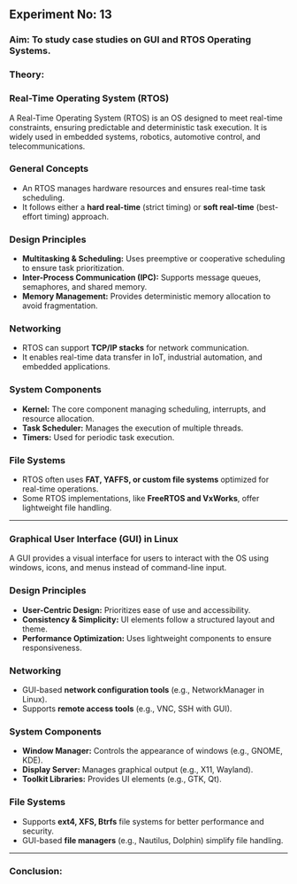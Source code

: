 ## Experiment No:  13

### **Aim:**  To study case studies on GUI and RTOS Operating Systems.  

### **Theory:**  

### **Real-Time Operating System (RTOS)**  
A Real-Time Operating System (RTOS) is an OS designed to meet real-time constraints, ensuring predictable and deterministic task execution. It is widely used in embedded systems, robotics, automotive control, and telecommunications.  

### **General Concepts**  
- An RTOS manages hardware resources and ensures real-time task scheduling.  
- It follows either a **hard real-time** (strict timing) or **soft real-time** (best-effort timing) approach.  

### **Design Principles**  
- **Multitasking & Scheduling:** Uses preemptive or cooperative scheduling to ensure task prioritization.  
- **Inter-Process Communication (IPC):** Supports message queues, semaphores, and shared memory.  
- **Memory Management:** Provides deterministic memory allocation to avoid fragmentation.  

### **Networking**  
- RTOS can support **TCP/IP stacks** for network communication.  
- It enables real-time data transfer in IoT, industrial automation, and embedded applications.  

### **System Components**  
- **Kernel:** The core component managing scheduling, interrupts, and resource allocation.  
- **Task Scheduler:** Manages the execution of multiple threads.  
- **Timers:** Used for periodic task execution.  

### **File Systems**  
- RTOS often uses **FAT, YAFFS, or custom file systems** optimized for real-time operations.  
- Some RTOS implementations, like **FreeRTOS and VxWorks**, offer lightweight file handling.  

---

### **Graphical User Interface (GUI) in Linux**  
A GUI provides a visual interface for users to interact with the OS using windows, icons, and menus instead of command-line input.  

### **Design Principles**  
- **User-Centric Design:** Prioritizes ease of use and accessibility.  
- **Consistency & Simplicity:** UI elements follow a structured layout and theme.  
- **Performance Optimization:** Uses lightweight components to ensure responsiveness.  

### **Networking**  
- GUI-based **network configuration tools** (e.g., NetworkManager in Linux).  
- Supports **remote access tools** (e.g., VNC, SSH with GUI).  

### **System Components**  
- **Window Manager:** Controls the appearance of windows (e.g., GNOME, KDE).  
- **Display Server:** Manages graphical output (e.g., X11, Wayland).  
- **Toolkit Libraries:** Provides UI elements (e.g., GTK, Qt).  

### **File Systems**  
- Supports **ext4, XFS, Btrfs** file systems for better performance and security.  
- GUI-based **file managers** (e.g., Nautilus, Dolphin) simplify file handling.  

---

### Conclusion:
